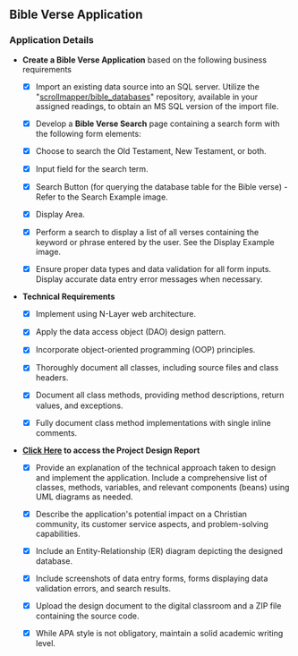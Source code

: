 ## Bible Verse Application

### Application Details

- **Create a Bible Verse Application** based on the following business requirements

	- [x] Import an existing data source into an SQL server. Utilize the "[scrollmapper/bible_databases](https://github.com/scrollmapper/bible_databases)" repository, available in your assigned readings, to obtain an MS SQL version of the import file.
	
	- [x] Develop a **Bible Verse Search** page containing a search form with the following form elements:
	
	- [x] Choose to search the Old Testament, New Testament, or both.
	
	- [x] Input field for the search term.
	
	- [x] Search Button (for querying the database table for the Bible verse) - Refer to the Search Example image.
	
	- [x] Display Area.
	
	- [x] Perform a search to display a list of all verses containing the keyword or phrase entered by the user. See the Display Example image.
	
	- [x] Ensure proper data types and data validation for all form inputs. Display accurate data entry error messages when necessary.

- **Technical Requirements**

	- [x] Implement using N-Layer web architecture.
	
	- [x] Apply the data access object (DAO) design pattern.
	
	- [x] Incorporate object-oriented programming (OOP) principles.
	
	- [x] Thoroughly document all classes, including source files and class headers.
	
	- [x] Document all class methods, providing method descriptions, return values, and exceptions.
	
	- [x] Fully document class method implementations with single inline comments.

- **[Click Here](https://github.com/JasonHatfield/BibleVerseSearch/blob/master/docs/DesignReport.md) to access the Project Design Report**
	
	- [x] Provide an explanation of the technical approach taken to design and implement the application. Include a comprehensive list of classes, methods, variables, and relevant components (beans) using UML diagrams as needed.
	
	- [x] Describe the application's potential impact on a Christian community, its customer service aspects, and problem-solving capabilities.
	
	- [x] Include an Entity-Relationship (ER) diagram depicting the designed database.
	
	- [x] Include screenshots of data entry forms, forms displaying data validation errors, and search results.
	
	- [x] Upload the design document to the digital classroom and a ZIP file containing the source code.
	
	- [x] While APA style is not obligatory, maintain a solid academic writing level.

